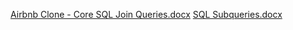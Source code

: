 [Airbnb Clone - Core SQL Join Queries.docx](https://github.com/user-attachments/files/23217033/Airbnb.Clone.-.Core.SQL.Join.Queries.docx)
[SQL Subqueries.docx](https://github.com/user-attachments/files/23217148/SQL.Subqueries.docx)
